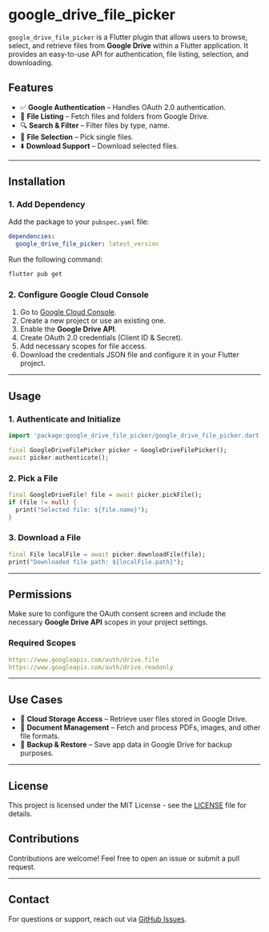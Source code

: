 # google\_drive\_file\_picker

`google_drive_file_picker` is a Flutter plugin that allows users to browse, select, and retrieve files from **Google Drive** within a Flutter application. It provides an easy-to-use API for authentication, file listing, selection, and downloading.

## Features

- ✅ **Google Authentication** – Handles OAuth 2.0 authentication.
- 📂 **File Listing** – Fetch files and folders from Google Drive.
- 🔍 **Search & Filter** – Filter files by type, name.
- 📑 **File Selection** – Pick single files.
- ⬇️ **Download Support** – Download selected files.

---

## Installation

### 1. Add Dependency

Add the package to your `pubspec.yaml` file:

```yaml
dependencies:
  google_drive_file_picker: latest_version
```

Run the following command:

```sh
flutter pub get
```

### 2. Configure Google Cloud Console

1. Go to [Google Cloud Console](https://console.cloud.google.com/).
2. Create a new project or use an existing one.
3. Enable the **Google Drive API**.
4. Create OAuth 2.0 credentials (Client ID & Secret).
5. Add necessary scopes for file access.
6. Download the credentials JSON file and configure it in your Flutter project.

---

## Usage

### 1. Authenticate and Initialize

```dart
import 'package:google_drive_file_picker/google_drive_file_picker.dart';

final GoogleDriveFilePicker picker = GoogleDriveFilePicker();
await picker.authenticate();
```

### 2. Pick a File

```dart
final GoogleDriveFile? file = await picker.pickFile();
if (file != null) {
  print("Selected file: ${file.name}");
}
```

### 3. Download a File

```dart
final File localFile = await picker.downloadFile(file);
print("Downloaded file path: ${localFile.path}");
```

---

## Permissions

Make sure to configure the OAuth consent screen and include the necessary **Google Drive API** scopes in your project settings.

### Required Scopes

```yaml
https://www.googleapis.com/auth/drive.file
https://www.googleapis.com/auth/drive.readonly
```

---

## Use Cases

- 📁 **Cloud Storage Access** – Retrieve user files stored in Google Drive.
- 📜 **Document Management** – Fetch and process PDFs, images, and other file formats.
- 🔄 **Backup & Restore** – Save app data in Google Drive for backup purposes.

---

## License

This project is licensed under the MIT License - see the [LICENSE](LICENSE) file for details.

## Contributions

Contributions are welcome! Feel free to open an issue or submit a pull request.

---

## Contact

For questions or support, reach out via [GitHub Issues](https://github.com/your-repo/google_drive_file_picker/issues).

